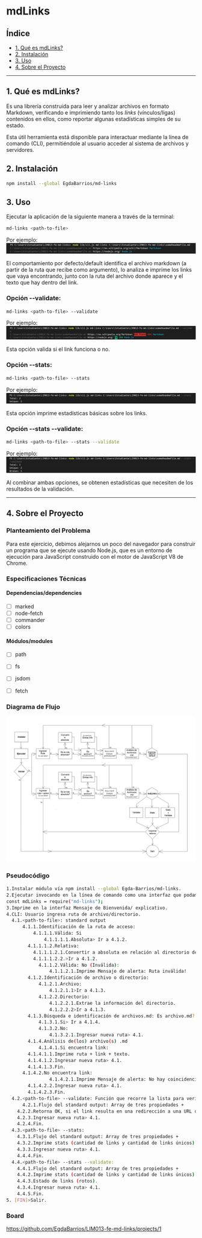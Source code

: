 # mdLinks

## Índice

* [1. Qué es mdLinks?](#1-qué-es-mdLinks?)
* [2. Instalación](#2-instalación)
* [3. Uso](#3-uso)
* [4. Sobre el Proyecto](#4-sobre-el-proyecto)


***

## 1. Qué es mdLinks?

Es una librería construida para leer y analizar archivos en formato Markdown, verificando e imprimiendo tanto los _links_ (vínculos/ligas) contenidos en ellos, como reportar algunas estadísticas simples de su estado.

Esta útil herramienta está disponible para interactuar mediante la línea de comando (CLI), permitiéndole al usuario acceder al sistema de archivos y servidores.


## 2. Instalación

```sh
npm install --global EgdaBarrios/md-links
```


## 3. Uso

Ejecutar la aplicación de la siguiente manera a través de la terminal:
```sh
md-links <path-to-file>
``` 
Por ejemplo:
![Ejecutable por default](/src/images/default.jpg)

El comportamiento por defecto/default identifica el archivo markdown (a partir de la ruta que recibe como argumento), lo analiza e imprime los links que vaya encontrando, junto con la ruta del archivo donde aparece y el texto que hay dentro del link.


### Opción --validate:
```sh
md-links <path-to-file> --validate
``` 
Por ejemplo:
![Ejecutable con opción --validate](/src/images/validate.jpg)

Esta opción valida si el link funciona o no.


### Opción --stats:
```sh
md-links <path-to-file> --stats
``` 
Por ejemplo:
![Ejecutable con opción --stats](/src/images/stats.jpg)

Esta opción imprime estadísticas básicas sobre los links.


### Opción --stats --validate:
```sh
md-links <path-to-file> --stats --validate
``` 
Por ejemplo:
![Ejecutable con opción --stats --validate](/src/images/stats_validate.jpg)

Al combinar ambas opciones, se obtenen estadísticas que necesiten de los resultados de la validación.


***

## 4. Sobre el Proyecto

### Planteamiento del Problema

Para este ejercicio, debimos alejarnos un poco del navegador para construir un programa que se ejecute usando Node.js, que es un entorno de ejecución para JavaScript construido con el motor de JavaScript V8 de Chrome. 


### Especificaciones Técnicas

#### Dependencias/dependencies
* [ ] marked
* [ ] node-fetch
* [ ] commander
* [ ] colors

#### Módulos/modules
* [ ] path
* [ ] fs
* [ ] jsdom
* [ ] fetch


### Diagrama de Flujo
![diagrama de flujo](/src/images/diagrama_de_flujo.jpg)


### Pseudocódigo
```sh
1.Instalar módulo vía npm install --global Egda-Barrios/md-links. 
2.Ejecutar invocando en la línea de comando como una interfaz que podamos importar con   require para usarlo programáticamente: 
const mdLinks = require("md-links");
3.Imprime en la interfaz Mensaje de Bienvenida/ explicativo.
4.CLI: Usuario ingresa ruta de archivo/directorio.
  4.1.<path-to-file>: standard output
	  4.1.1.Identificación de la ruta de acceso:
		  4.1.1.1.Válida: Si
			  4.1.1.1.1.Absoluta> Ir a 4.1.2.
        4.1.1.1.2.Relativa: 
          4.1.1.1.2.1.Convertir a absoluta en relación al directorio desde donde se invoca node (current working directory).
          4.1.1.1.2.2.>Ir a 4.1.2.
			4.1.1.2.Válida: No (Inválida):
				4.1.1.2.1.Imprime Mensaje de alerta: Ruta inválida!
		4.1.2.Identificación de archivo o directorio:
			4.1.2.1.Archivo:
				4.1.2.1.1>Ir a 4.1.3.
			4.1.2.2.Directorio:
				4.1.2.2.1.Extrae la información del directorio.
				4.1.2.2.2>Ir a 4.1.3.
		4.1.3.Búsqueda e identificación de archivos.md: Es archivo.md?
			4.1.3.1.Si> Ir a 4.1.4.
			4.1.3.2.No:
				4.1.3.2.1.Ingresar nueva ruta> 4.1.
		4.1.4.Análisis de(los) archivo(s) .md
			4.1.4.1.Si encuentra link:
        4.1.4.1.1.Imprime ruta + link + texto.
        4.1.4.1.2.Ingresar nueva ruta> 4.1.
        4.1.4.1.3.Fin.
      4.1.4.2.No encuentra link:
				4.1.4.2.1.Imprime Mensaje de alerta: No hay coincidencias!
        4.1.4.2.2.Ingresar nueva ruta> 4.1.
        4.1.4.2.3.Fin.
  4.2.<path-to-file> --validate: Función que recorre la lista para verificar el estado de los enlaces: Hace petición HTTP:
	  4.2.1.Flujo del standard output: Array de tres propiedades +
    4.2.2.Retorna OK, si el link resulta en una redirección a una URL que responde ok. Retorna FAIL, si no.
    4.2.3.Ingresar nueva ruta> 4.1.
    4.2.4.Fin.
  4.3.<path-to-file> --stats:
    4.3.1.Flujo del standard output: Array de tres propiedades +
    4.3.2.Imprime stats (cantidad de links y cantidad de links únicos).
    4.3.3.Ingresar nueva ruta> 4.1.
    4.4.4.Fin.
  4.4.<path-to-file> --stats --validate:
    4.4.1.Flujo del standard output: Array de tres propiedades +
    4.4.2.Imprime stats (cantidad de links y cantidad de links únicos) +
    4.4.3.Estado de links (rotos).
    4.3.4.Ingresar nueva ruta> 4.1.
    4.4.5.Fin.		
5. [FIN]>Salir.
```


### Board
https://github.com/EgdaBarrios/LIM013-fe-md-links/projects/1
